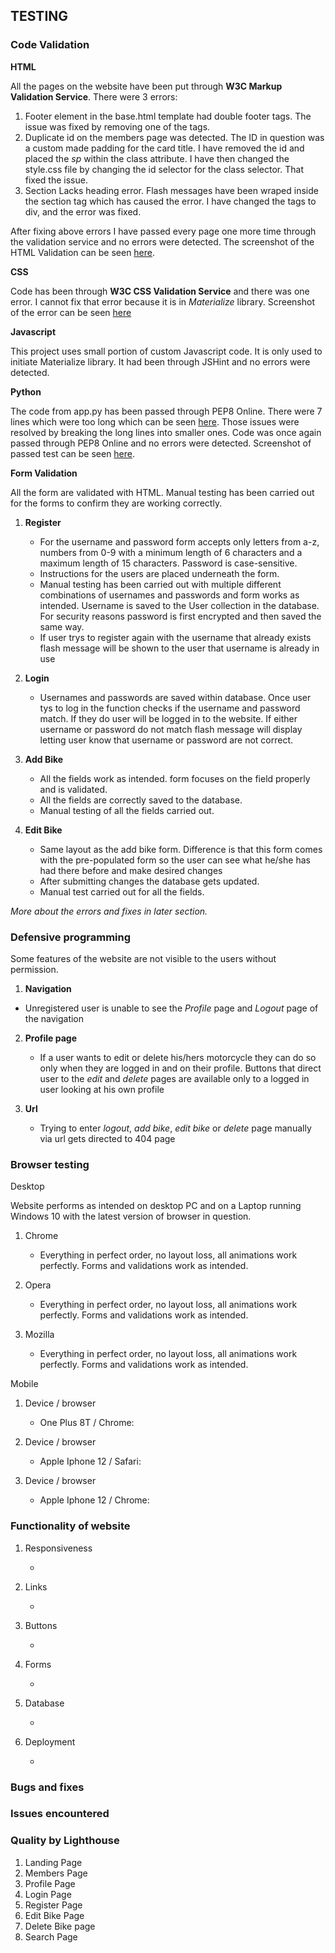 ## TESTING

### **Code Validation**

**HTML**

All the pages on the website have been put through **W3C Markup Validation Service**. There were 3 errors:

1. Footer element in the base.html template had double footer tags. The issue was fixed by removing one of the tags.
2. Duplicate id on the members page was detected. The ID in question was a custom made padding for the card title. I
   have removed the id and placed the *sp* within the class attribute. I have then changed the style.css file by
   changing the id selector for the class selector. That fixed the issue.
3. Section Lacks heading error. Flash messages have been wraped inside the section tag which has caused the error. I
   have changed the tags to div, and the error was fixed.

After fixing above errors I have passed every page one more time through the validation service and no errors were
detected. The screenshot of the HTML Validation can be seen [here](./static/img/html_validation.png).

**CSS**

Code has been through **W3C CSS Validation Service** and there was one error. I cannot fix that error because it is
in  *Materialize* library. Screenshot of the error can be seen [here](./static/img/css_validator_error.png)

**Javascript**

This project uses small portion of custom Javascript code. It is only used to initiate Materialize library. It had been
through JSHint and no errors were detected.

**Python**

The code from app.py has been passed through PEP8 Online. There were 7 lines which were too long which can be
seen [here](./static/img/python_pep8_bad.png). Those issues were resolved by breaking the long lines into smaller ones.
Code was once again passed through PEP8 Online and no errors were detected. Screenshot of passed test can be
seen [here](./static/img/python_pep8_good.png).

**Form Validation**

All the form are validated with HTML. Manual testing has been carried out for the forms to confirm they are working
correctly.

1. **Register**
    - For the username and password form accepts only letters from a-z, numbers from 0-9 with a minimum length of 6
      characters and a maximum length of 15 characters. Password is case-sensitive.
    - Instructions for the users are placed underneath the form.
    - Manual testing has been carried out with multiple different combinations of usernames and passwords and form works
      as intended. Username is saved to the User collection in the database. For security reasons password is first
      encrypted and then saved the same way.
    - If user trys to register again with the username that already exists flash message will be shown to the user that
      username is already in use

2. **Login**
    - Usernames and passwords are saved within database. Once user tys to log in the function checks if the username and
      password match. If they do user will be logged in to the website. If either username or password do not match
      flash message will display letting user know that username or password are not correct.

3. **Add Bike**
    - All the fields work as intended. form focuses on the field properly and is validated.
    - All the fields are correctly saved to the database.
    - Manual testing of all the fields carried out.

4. **Edit Bike**
    - Same layout as the add bike form. Difference is that this form comes with the pre-populated form so the user can
      see what he/she has had there before and make desired changes
    - After submitting changes the database gets updated.
    - Manual test carried out for all the fields.

*More about the errors and fixes in later section.*

### Defensive programming

Some features of the website are not visible to the users without permission.

1. **Navigation**

- Unregistered user is unable to see the *Profile* page and *Logout* page of the navigation

2. **Profile page**

    - If a user wants to edit or delete his/hers motorcycle they can do so only when they are logged in and on their
      profile. Buttons that direct user to the *edit* and *delete* pages are available only to a logged in user looking
      at his own profile

3. **Url**

    - Trying to enter *logout*, *add bike*, *edit bike* or *delete* page manually via url gets directed to 404 page

### Browser testing

Desktop

Website performs as intended on desktop PC and on a Laptop running Windows 10 with the latest version of browser in
question.

1. Chrome

    - Everything in perfect order, no layout loss, all animations work perfectly. Forms and validations work as
      intended. 

2. Opera

    - Everything in perfect order, no layout loss, all animations work perfectly. Forms and validations work as
      intended.

3. Mozilla

    - Everything in perfect order, no layout loss, all animations work perfectly. Forms and validations work as
      intended.

Mobile

1. Device / browser

    - One Plus 8T / Chrome: 
2. Device / browser

    - Apple Iphone 12 / Safari:

3. Device / browser

    - Apple Iphone 12 / Chrome:

### Functionality of website

1. Responsiveness

    -
2. Links

    -
3. Buttons

    -
4. Forms

    -
5. Database

    -
6. Deployment

    -

### Bugs and fixes

### Issues encountered

### Quality by **Lighthouse**

1. Landing Page
2. Members Page
3. Profile Page
4. Login Page
5. Register Page
6. Edit Bike Page
7. Delete Bike page
8. Search Page